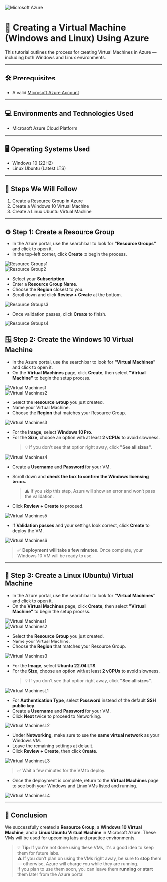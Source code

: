 ![Microsoft Azure](https://summ-it.eu/wp-content/uploads/2022/08/image10az.png)

# 🧱 Creating a Virtual Machine (Windows and Linux) Using Azure

This tutorial outlines the process for creating Virtual Machines in Azure — including both Windows and Linux environments.

---

## 🛠️ Prerequisites

- A valid [Microsoft Azure Account](https://azure.microsoft.com/en-us/pricing/purchase-options/azure-account/)

---

## 💻 Environments and Technologies Used

- Microsoft Azure Cloud Platform

---

## 🖥️ Operating Systems Used

- Windows 10 (22H2)
- Linux Ubuntu (Latest LTS)

---

## 🧭 Steps We Will Follow

1. Create a Resource Group in Azure  
2. Create a Windows 10 Virtual Machine  
3. Create a Linux Ubuntu Virtual Machine  

---

## ⚙️ Step 1: Create a Resource Group

- In the Azure portal, use the search bar to look for **"Resource Groups"** and click to open it.
- In the top-left corner, click **Create** to begin the process.

![Resource Groups1](https://github.com/user-attachments/assets/d569520b-d7f3-4387-a046-b1b71c5497ac)  
![Resource Group2](https://github.com/user-attachments/assets/db635c7f-b67d-4a76-9c5b-2631a121c520)

- Select your **Subscription**.
- Enter a **Resource Group Name**.
- Choose the **Region** closest to you.
- Scroll down and click **Review + Create** at the bottom.

![Resource Groups3](https://github.com/user-attachments/assets/caff40f9-10fe-4018-8c3a-04103a8fba93)

- Once validation passes, click **Create** to finish.

![Resource Groups4](https://github.com/user-attachments/assets/39eb199b-bd6b-4323-a546-ec61146ebb84)


## 🪟 Step 2: Create the Windows 10 Virtual Machine

- In the Azure portal, use the search bar to look for **"Virtual Machines"** and click to open it.
- On the **Virtual Machines** page, click **Create**, then select **"Virtual Machine"** to begin the setup process.

![Virtual Machines1](https://github.com/user-attachments/assets/573a48a7-e10b-4de2-9ac2-f09d63c59ee2)  
![Virtual Machines2](https://github.com/user-attachments/assets/79e868a3-497c-408f-a3c1-c2f745a969e9)

- Select the **Resource Group** you just created.
- Name your Virtual Machine.
- Choose the **Region** that matches your Resource Group.

![Virtual Machines3](https://github.com/user-attachments/assets/a0b42ba4-5e63-4810-aedc-01b4fcc48a27)

- For the **Image**, select **Windows 10 Pro**.
- For the **Size**, choose an option with at least **2 vCPUs** to avoid slowness.  
  > 💡 If you don't see that option right away, click **"See all sizes"**.

![Virtual Machines4](https://github.com/user-attachments/assets/d8bbbe40-52d0-481a-b71f-9ef32f028faa)

- Create a **Username** and **Password** for your VM.
- Scroll down and **check the box to confirm the Windows licensing terms**.  
  > ⚠️ If you skip this step, Azure will show an error and won’t pass the validation.

- Click **Review + Create** to proceed.

![Virtual Machines5](https://github.com/user-attachments/assets/d8fb4e53-67ec-4a63-b216-ba1876effc2a)

- If **Validation passes** and your settings look correct, click **Create** to deploy the VM.

![Virtual Machines6](https://github.com/user-attachments/assets/a1481572-7ced-4697-9af8-bef2f245bd4f)

> ✅ **Deployment will take a few minutes**. Once complete, your Windows 10 VM will be ready to use.

---

## 🐧 Step 3: Create a Linux (Ubuntu) Virtual Machine

- In the Azure portal, use the search bar to look for **"Virtual Machines"** and click to open it.
- On the **Virtual Machines** page, click **Create**, then select **"Virtual Machine"** to begin the setup process.

![Virtual Machines1](https://github.com/user-attachments/assets/573a48a7-e10b-4de2-9ac2-f09d63c59ee2)  
![Virtual Machines2](https://github.com/user-attachments/assets/79e868a3-497c-408f-a3c1-c2f745a969e9)

- Select the **Resource Group** you just created.
- Name your Virtual Machine.
- Choose the **Region** that matches your Resource Group.

![Virtual Machines3](https://github.com/user-attachments/assets/a0b42ba4-5e63-4810-aedc-01b4fcc48a27)

- For the **Image**, select **Ubuntu 22.04 LTS**.
- For the **Size**, choose an option with at least **2 vCPUs** to avoid slowness.  
  > 💡 If you don't see that option right away, click **"See all sizes"**.

![Virtual MachinesL1](https://github.com/user-attachments/assets/c45e91b0-1390-4953-a240-1453455bea27)

- For **Authentication Type**, select **Password** instead of the default **SSH public key**.
- Create a **Username** and **Password** for your VM.
- Click **Next** twice to proceed to Networking.

![Virtual MachinesL2](https://github.com/user-attachments/assets/a2bdff63-969f-4dc0-81ff-352cbbbb9303)

- Under **Networking**, make sure to use the **same virtual network** as your Windows VM.
- Leave the remaining settings at default.
- Click **Review + Create**, then click **Create**.

![Virtual MachinesL3](https://github.com/user-attachments/assets/a6b431a8-3210-4d51-ac00-31bdb3177e79)

> ✅ Wait a few minutes for the VM to deploy.

- Once the deployment is complete, return to the **Virtual Machines** page to see both your Windows and Linux VMs listed and running.

![Virtual MachinesL4](https://github.com/user-attachments/assets/baa0062e-501d-41f8-9772-4b86230db24b)

---
## 🧾 Conclusion

We successfully created a **Resource Group**, a **Windows 10 Virtual Machine**, and a **Linux Ubuntu Virtual Machine** in Microsoft Azure. These VMs will be used for upcoming labs and practice environments.

> 💡 **Tip:** If you're not done using these VMs, it's a good idea to keep them for future labs.  
> ⚠️ If you don’t plan on using the VMs right away, be sure to **stop** them — otherwise, Azure will charge you while they are running.  
> If you plan to use them soon, you can leave them **running** or **start** them later from the Azure portal.
